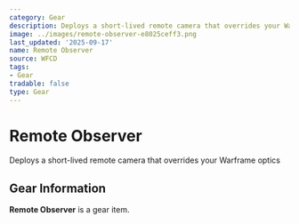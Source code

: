 ```yaml
---
category: Gear
description: Deploys a short-lived remote camera that overrides your Warframe optics
image: ../images/remote-observer-e8025ceff3.png
last_updated: '2025-09-17'
name: Remote Observer
source: WFCD
tags:
- Gear
tradable: false
type: Gear
---
```


# Remote Observer

Deploys a short-lived remote camera that overrides your Warframe optics

## Gear Information

**Remote Observer** is a gear item.

